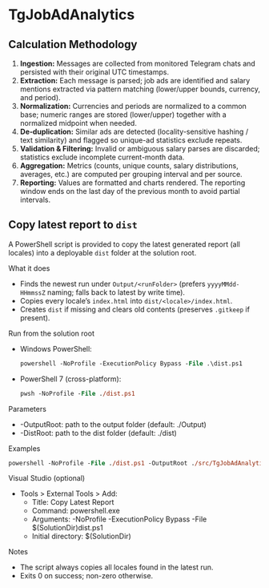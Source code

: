 # TgJobAdAnalytics

## Calculation Methodology
1.	**Ingestion:** Messages are collected from monitored Telegram chats and persisted with their original UTC timestamps.
2.	**Extraction:** Each message is parsed; job ads are identified and salary mentions extracted via pattern matching (lower/upper bounds, currency, and period).
3.	**Normalization:** Currencies and periods are normalized to a common base; numeric ranges are stored (lower/upper) together with a normalized midpoint when needed.
4.	**De‑duplication:** Similar ads are detected (locality-sensitive hashing / text similarity) and flagged so unique-ad statistics exclude repeats.
5.	**Validation & Filtering:** Invalid or ambiguous salary parses are discarded; statistics exclude incomplete current-month data.
6.	**Aggregation:** Metrics (counts, unique counts, salary distributions, averages, etc.) are computed per grouping interval and per source.
7.	**Reporting:** Values are formatted and charts rendered. The reporting window ends on the last day of the previous month to avoid partial intervals.


## Copy latest report to `dist`

A PowerShell script is provided to copy the latest generated report (all locales) into a deployable `dist` folder at the solution root.

What it does
- Finds the newest run under `Output/<runFolder>` (prefers `yyyyMMdd-HHmmssZ` naming; falls back to latest by write time).
- Copies every locale’s `index.html` into `dist/<locale>/index.html`.
- Creates `dist` if missing and clears old contents (preserves `.gitkeep` if present).

Run from the solution root
- Windows PowerShell:
  ```ps
  powershell -NoProfile -ExecutionPolicy Bypass -File .\dist.ps1
  ```
- PowerShell 7 (cross-platform):
  ```ps
  pwsh -NoProfile -File ./dist.ps1
  ```

Parameters
- -OutputRoot: path to the output folder (default: ./Output)
- -DistRoot: path to the dist folder (default: ./dist)

Examples
  ```ps
  powershell -NoProfile -File ./dist.ps1 -OutputRoot ./src/TgJobAdAnalytics/Output -DistRoot ./dist
  ```

Visual Studio (optional)
- Tools > External Tools > Add:
  - Title: Copy Latest Report
  - Command: powershell.exe
  - Arguments: -NoProfile -ExecutionPolicy Bypass -File $(SolutionDir)dist.ps1
  - Initial directory: $(SolutionDir)

Notes
- The script always copies all locales found in the latest run.
- Exits 0 on success; non-zero otherwise.